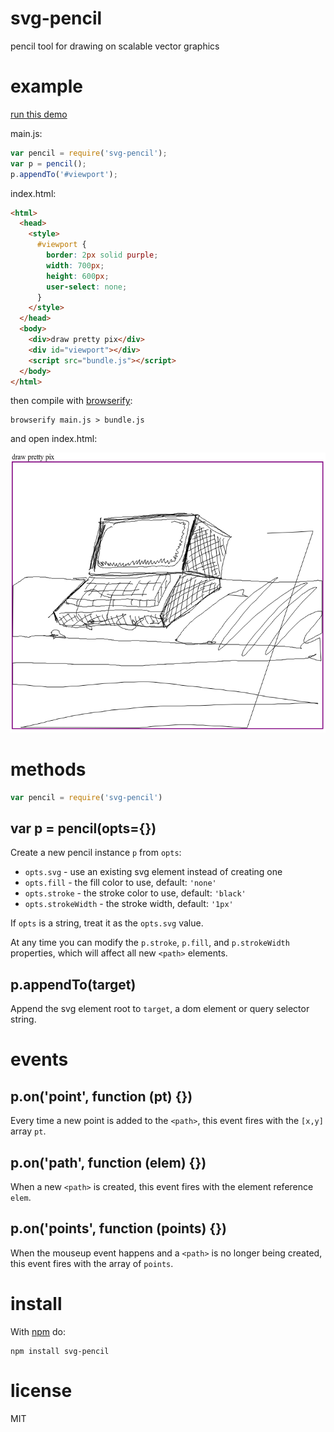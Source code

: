 # svg-pencil

pencil tool for drawing on scalable vector graphics

# example

[run this demo](http://scratch.substack.net/svg-pencil/)

main.js:

``` js
var pencil = require('svg-pencil');
var p = pencil();
p.appendTo('#viewport');
```

index.html:

``` html
<html>
  <head>
    <style>
      #viewport {
        border: 2px solid purple;
        width: 700px;
        height: 600px;
        user-select: none;
      }
    </style>
  </head>
  <body>
    <div>draw pretty pix</div>
    <div id="viewport"></div>
    <script src="bundle.js"></script>
  </body>
</html>
```

then compile with [browserify](http://browserify.org):

```
browserify main.js > bundle.js
```

and open index.html:

![pencil graphics whoa](example/example.png)

# methods

``` js
var pencil = require('svg-pencil')
```

## var p = pencil(opts={})

Create a new pencil instance `p` from `opts`:

* `opts.svg` - use an existing svg element instead of creating one
* `opts.fill` - the fill color to use, default: `'none'`
* `opts.stroke` - the stroke color to use, default: `'black'`
* `opts.strokeWidth` - the stroke width, default: `'1px'`

If `opts` is a string, treat it as the `opts.svg` value.

At any time you can modify the `p.stroke`, `p.fill`, and `p.strokeWidth`
properties, which will affect all new `<path>` elements.

## p.appendTo(target)

Append the svg element root to `target`, a dom element or query selector string.

# events

## p.on('point', function (pt) {})

Every time a new point is added to the `<path>`, this event fires with the
`[x,y]` array `pt`.

## p.on('path', function (elem) {})

When a new `<path>` is created, this event fires with the element reference
`elem`.

## p.on('points', function (points) {})

When the mouseup event happens and a `<path>` is no longer being created, this
event fires with the array of `points`.

# install

With [npm](https://npmjs.org) do:

```
npm install svg-pencil
```

# license

MIT
